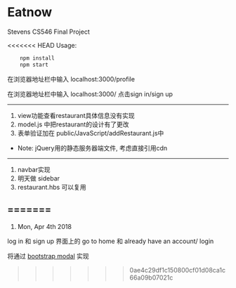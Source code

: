 # Eatnow

Stevens CS546 Final Project

<<<<<<< HEAD
Usage: 

```javascript
    npm install 
    npm start
```
在浏览器地址栏中输入 localhost:3000/profile        

在浏览器地址栏中输入 localhost:3000/  点击sign in/sign up

---

1. view功能查看restaurant具体信息没有实现 
2. model.js 中把restaurant的设计有了更改
3. 表单验证加在 public/JavaScript/addRestaurant.js中

* Note: jQuery用的静态服务器端文件, 考虑直接引用cdn

--- 

1. navbar实现
2. 明天做 sidebar 
3. restaurant.hbs 可以复用

=======
---
1. <string>Mon, Apr 4th 2018</strong>   

log in 和 sign up 界面上的 go to home 和 already have an account/ login 

将通过 [bootstrap modal](https://getbootstrap.com/docs/4.1/components/modal/) 实现 
>>>>>>> 0ae4c29df1c150800cf01d08ca1c66a09b07021c
